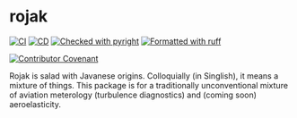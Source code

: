# rojak

[![CI](https://github.com/ImperialCollegeLondon/rojak/actions/workflows/ci.yml/badge.svg?branch=master)](https://github.com/ImperialCollegeLondon/rojak/actions/workflows/ci.yml)
[![CD](https://github.com/ImperialCollegeLondon/rojak/actions/workflows/cd.yml/badge.svg?branch=master)](https://github.com/ImperialCollegeLondon/rojak/actions/workflows/cd.yml)
[![Checked with pyright](https://microsoft.github.io/pyright/img/pyright_badge.svg)](https://microsoft.github.io/pyright/)
[![Formatted with ruff](https://img.shields.io/badge/code%20style-ruff-d7ff64)](https://github.com/astral-sh/ruff)

[![Contributor Covenant](https://img.shields.io/badge/Contributor%20Covenant-2.1-4baaaa.svg)](CODE_OF_CONDUCT.md)

Rojak is salad with Javanese origins. Colloquially (in Singlish), it means a mixture of things.
This package is for a traditionally unconventional mixture of aviation meterology (turbulence diagnostics) and (coming soon) aeroelasticity.
